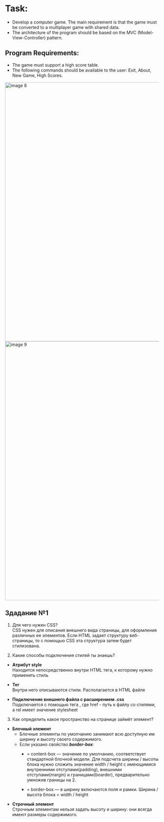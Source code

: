 # Task:
- Develop a computer game. The main requirement is that the game must be converted to a multiplayer game with shared data.
- The architecture of the program should be based on the MVC (Model-View-Controller) pattern.

## Program Requirements:
- The game must support a high score table.
- The following commands should be available to the user: Exit, About, New Game, High Scores.

<img width="846" alt="image 8" src="https://user-images.githubusercontent.com/96617834/179721029-401acaee-012e-4127-80e0-e1ba2fca4609.png">

<img width="846" alt="image 9" src="https://user-images.githubusercontent.com/96617834/179721094-306d55ad-c6f1-472e-bb06-e3ecf46cbc33.png">


## Здадание №1
1. Для чего нужен CSS?  
   CSS нужен для описания внешнего вида страницы, для оформления различных ее элементов. Если HTML задает структуру веб-страницы, то c помощью CSS эта структура затем будет стилизована.  

2. Какие способы подключения стилей ты знаешь?
  - **Атрибут style**  
    Находится непосредственно внутри HTML тега, к которому нужно применить стиль  

  - **Тег <style></style>**  
    Внутри него описываются стили. Располагается в HTML файле  

  - **Подключение внешнего файла с расширением .css**   
    Подключается с помощью тега <link>, где href - путь к файлу со стилями, а rel имеет значение stylesheet  

3. Как определить какое пространство на странице займёт элемент?
- **Блочный элемент**  
   - Блочные элементы по умолчанию занимают всю доступную им ширину и высоту своего содержимого.  
   - Если указано свойство ***border-box***:
      - = content-box — значение по умолчанию, соответствует стандартной блочной модели.
            Для подсчета ширины / высоты блока нужно сложить значение width / height с имеющимися внутренними отступами(padding), внешними отступами(margin) и границами(boarder), предварительно умножив границы на 2.  

      - = border-box — в ширину включаются поля и рамки.
            Ширина / высота блока = width / height
- **Строчный элемент**  
    Строчным элементам нельзя задать высоту и ширину: они всегда имеют размеры содержимого.
